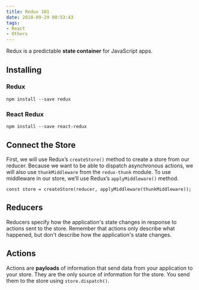 ```yaml
---
title: Redux 101
date: 2018-09-29 00:53:43
tags: 
- React
- Others
---
```


Redux is a predictable **state container** for JavaScript apps.

## Installing 
### Redux
```
npm install --save redux
```
### React Redux
```
npm install --save react-redux
```

## Connect the Store
First, we will use Redux’s `createStore()` method to create a store from our reducer. Because we want to be able to dispatch asynchronous actions, we will also use `thunkMiddleware` from the `redux-thunk` module. To use middleware in our store, we’ll use Redux’s `applyMiddleware()` method.
```
const store = createStore(reducer, applyMiddleware(thunkMiddleware));
```

## Reducers
Reducers specify how the application's state changes in response to actions sent to the store. Remember that actions only describe what happened, but don't describe how the application's state changes.

## Actions
Actions are **payloads** of information that send data from your application to your store. They are the only source of information for the store. You send them to the store using `store.dispatch()`.

